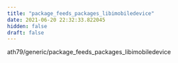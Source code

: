 ```yaml
---
title: "package_feeds_packages_libimobiledevice"
date: 2021-06-20 22:32:33.822045
hidden: false
draft: false
---
```


ath79/generic/package_feeds_packages_libimobiledevice

